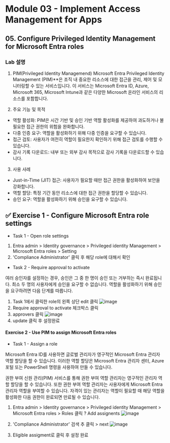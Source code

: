 # Module 03 - Implement Access Management for Apps
## 05. Configure Privileged Identity Management for Microsoft Entra roles

### Lab 설명 

1. PIM(Privileged Identity Managemend) 
Microsoft Entra Privileged Identity Management (PIM)**은 조직 내 중요한 리소스에 대한 접근을 관리, 제어 및 모니터링할 수 있는 서비스입니다. 이 서비스는 Microsoft Entra ID, Azure, Microsoft 365, Microsoft Intune과 같은 다양한 Microsoft 온라인 서비스의 리소스를 포함합니다.

2. 주요 기능 및 목적
* 역할 활성화: PIM은 시간 기반 및 승인 기반 역할 활성화를 제공하여 과도하거나 불필요한 접근 권한의 위험을 완화합니다.
* 다중 인증 요구: 역할을 활성화하기 위해 다중 인증을 요구할 수 있습니다.
* 접근 검토: 사용자가 여전히 역할이 필요한지 확인하기 위해 접근 검토를 수행할 수 있습니다.
* 감사 기록 다운로드: 내부 또는 외부 감사 목적으로 감사 기록을 다운로드할 수 있습니다.

3. 사용 사례
* Just-in-Time (JIT) 접근: 사용자가 필요할 때만 접근 권한을 활성화하여 보안을 강화합니다.
* 역할 할당: 특정 기간 동안 리소스에 대한 접근 권한을 할당할 수 있습니다.
* 승인 요구: 역할을 활성화하기 위해 승인을 요구할 수 있습니다.

## ✅  Exercise 1 - Configure Microsoft Entra role settings
* Task 1 - Open role settings

1. Entra admin > Identity governance > Privileged identity Management > Microsoft Entra roles > Setting
2. 'Compliance Administrator' 클릭 후 해당 role에 대해서 확인

* Task 2 - Require approval to activate

여러 승인자를 설정하는 경우, 승인은 그 중 한 명이 승인 또는 거부하는 즉시 완료됩니다. 최소 두 명의 사용자에게 승인을 요구할 수 없습니다. 역할을 활성화하기 위해 승인을 요구하려면 다음 단계를 따릅니다.

1. Task 1에서 클릭한 role의 왼쪽 상단 edit 클릭
![image](https://github.com/user-attachments/assets/9d4a7570-09eb-4e28-8174-47ffb655f8c7)
2. Require approval to activate 체크박스 클릭
3. approvers 클릭
![image](https://github.com/user-attachments/assets/284ed035-9a81-4aa5-ba22-881d0a791194)
4. update 클릭 후 설정완료

#### Exercise 2 - Use PIM to assign Microsoft Entra roles
* Task 1 - Assign a role

Microsoft Entra ID를 사용하면 글로벌 관리자가 영구적인 Microsoft Entra 관리자 역할 할당을 할 수 있습니다. 이러한 역할 할당은 Microsoft Entra 관리자 센터, Azure 포털 또는 PowerShell 명령을 사용하여 만들 수 있습니다.

권한 부여 신원 관리(PIM) 서비스를 통해 권한 부여 역할 관리자는 영구적인 관리자 역할 할당을 할 수 있습니다. 또한 권한 부여 역할 관리자는 사용자에게 Microsoft Entra 관리자 역할을 부여할 수 있습니다. 자격이 있는 관리자는 역할이 필요할 때 해당 역할을 활성화한 다음 권한이 완료되면 만료될 수 있습니다.

1. Entra admin > Identity governance > Privileged identity Management > Microsoft Entra roles > Roles 클릭 ? Add assignents
![image](https://github.com/user-attachments/assets/eb205255-33da-442d-b359-7ee73cc7697b)

2. 'Compliance Administrator' 검색 추 클릭 > next
![image](https://github.com/user-attachments/assets/087b79f8-84c0-4cfd-bb84-2f2a1d8fabfd)

3. Eligible assigment로 클릭 후 설정 완료 
